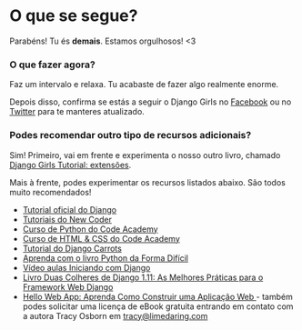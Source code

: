 # O que se segue?

Parabéns! Tu és **demais**. Estamos orgulhosos! <3

### O que fazer agora?

Faz um intervalo e relaxa. Tu acabaste de fazer algo realmente enorme.

Depois disso, confirma se estás a seguir o Django Girls no [Facebook](http://facebook.com/djangogirls) ou no [Twitter](https://twitter.com/djangogirls) para te manteres atualizado.

### Podes recomendar outro tipo de recursos adicionais?

Sim! Primeiro, vai em frente e experimenta o nosso outro livro, chamado [Django Girls Tutorial: extensões](https://djangogirls.gitbooks.io/django-girls-tutorial-extensions/content/).

Mais à frente, podes experimentar os recursos listados abaixo. São todos muito recomendados!

- [Tutorial oficial do Django](https://docs.djangoproject.com/en/1.11/intro/tutorial01/)
- [Tutoriais do New Coder](http://newcoder.io/tutorials/)
- [Curso de Python do Code Academy](https://www.codecademy.com/en/tracks/python)
- [Curso de HTML & CSS do Code Academy](https://www.codecademy.com/tracks/web)
- [Tutorial do Django Carrots](https://github.com/ggcarrots/django-carrots)
- [Aprenda com o livro Python da Forma Difícil](http://learnpythonthehardway.org/book/)
- [Vídeo aulas Iniciando com Django](http://www.gettingstartedwithdjango.com/)
- [Livro Duas Colheres de Django 1.11: As Melhores Práticas para o Framework Web Django](https://www.twoscoopspress.com/products/two-scoops-of-django-1-11)
- [Hello Web App: Aprenda Como Construir uma Aplicação Web ](https://hellowebapp.com/) - também podes solicitar uma licença de eBook gratuita entrando em contato com a autora Tracy Osborn em <tracy@limedaring.com>
